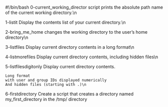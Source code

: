 #!/bin/bash
0-current_working_director script
 prints the absolute path name of the current working directory.\n

1-listit
Display the contents list of your current directory.\n

2-bring_me_home
 changes the working directory to the user’s home directory\n

3-listfiles
Display current directory contents in a long format\n

4-listmorefiles
Display current directory contents, including hidden files\n

5-listfilesdigitonly
Display current directory contents.

    Long format
    with user and group IDs displayed numerically
    And hidden files (starting with .)\n
6-firstdirectory
Create a script that creates a directory named my_first_directory in the /tmp/ directory
